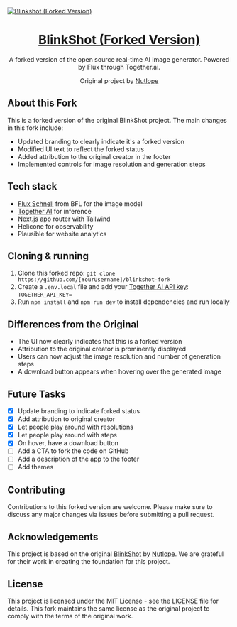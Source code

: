 <a href="https://www.blinkshot.io">
  <img alt="Blinkshot (Forked Version)" src="./public/og-image.png">
  <h1 align="center">BlinkShot (Forked Version)</h1>
</a>

<p align="center">
  A forked version of the open source real-time AI image generator. Powered by Flux through Together.ai.
</p>

<p align="center">
  Original project by <a href="https://github.com/Nutlope">Nutlope</a>
</p>

## About this Fork

This is a forked version of the original BlinkShot project. The main changes in this fork include:

- Updated branding to clearly indicate it's a forked version
- Modified UI text to reflect the forked status
- Added attribution to the original creator in the footer
- Implemented controls for image resolution and generation steps

## Tech stack

- [Flux Schnell](https://www.dub.sh/together-flux/) from BFL for the image model
- [Together AI](https://www.dub.sh/together-ai) for inference
- Next.js app router with Tailwind
- Helicone for observability
- Plausible for website analytics

## Cloning & running

1. Clone this forked repo: `git clone https://github.com/[YourUsername]/blinkshot-fork`
2. Create a `.env.local` file and add your [Together AI API key](https://www.dub.sh/together-ai): `TOGETHER_API_KEY=`
3. Run `npm install` and `npm run dev` to install dependencies and run locally

## Differences from the Original

- The UI now clearly indicates that this is a forked version
- Attribution to the original creator is prominently displayed
- Users can now adjust the image resolution and number of generation steps
- A download button appears when hovering over the generated image

## Future Tasks

- [x] Update branding to indicate forked status
- [x] Add attribution to original creator
- [x] Let people play around with resolutions
- [x] Let people play around with steps
- [x] On hover, have a download button
- [ ] Add a CTA to fork the code on GitHub
- [ ] Add a description of the app to the footer
- [ ] Add themes

## Contributing

Contributions to this forked version are welcome. Please make sure to discuss any major changes via issues before submitting a pull request.

## Acknowledgements

This project is based on the original [BlinkShot](https://github.com/Nutlope/blinkshot) by [Nutlope](https://github.com/Nutlope). We are grateful for their work in creating the foundation for this project.

## License

This project is licensed under the MIT License - see the [LICENSE](LICENSE) file for details. This fork maintains the same license as the original project to comply with the terms of the original work.
